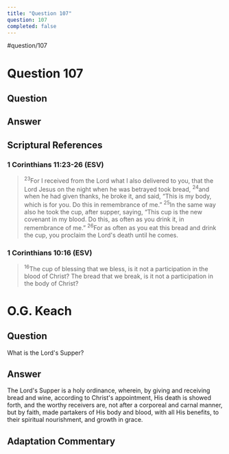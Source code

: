 ```yaml
---
title: "Question 107"
question: 107
completed: false
---
```

#question/107
# Question 107

## Question


## Answer


## Scriptural References
### 1 Corinthians 11:23-26 (ESV)
> <sup>23</sup>For I received from the Lord what I also delivered to you, that the Lord Jesus on the night when he was betrayed took bread,
> <sup>24</sup>and when he had given thanks, he broke it, and said, “This is my body, which is for you. Do this in remembrance of me.”
> <sup>25</sup>In the same way also he took the cup, after supper, saying, “This cup is the new covenant in my blood. Do this, as often as you drink it, in remembrance of me.”
> <sup>26</sup>For as often as you eat this bread and drink the cup, you proclaim the Lord's death until he comes.

### 1 Corinthians 10:16 (ESV)
> <sup>16</sup>The cup of blessing that we bless, is it not a participation in the blood of Christ? The bread that we break, is it not a participation in the body of Christ?

# O.G. Keach
## Question
What is the Lord's Supper?

## Answer
The Lord's Supper is a holy ordinance, wherein, by giving and receiving bread and wine, according to Christ's appointment, His death is showed forth, and the worthy receivers are, not after a corporeal and carnal manner, but by faith, made partakers of His body and blood, with all His benefits, to their spiritual nourishment, and growth in grace.

## Adaptation Commentary
